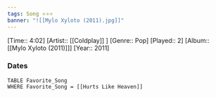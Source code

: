 ```yaml
---
tags: Song ⭐⭐⭐ 
banner: "![[Mylo Xyloto (2011).jpg]]"
---
```

[Time:: 4:02]
[Artist:: [[Coldplay]] ]
[Genre:: Pop]
[Played:: 2]
[Album:: [[Mylo Xyloto (2011)]]]
[Year:: 2011]
### Dates
````dataview
TABLE Favorite_Song
WHERE Favorite_Song = [[Hurts Like Heaven]]
````